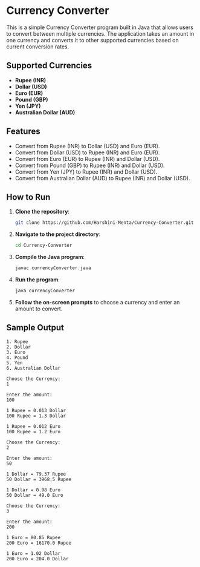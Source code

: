 # Currency Converter

This is a simple Currency Converter program built in Java that allows users to convert between multiple currencies. The application takes an amount in one currency and converts it to other supported currencies based on current conversion rates.

## Supported Currencies
- **Rupee (INR)**
- **Dollar (USD)**
- **Euro (EUR)**
- **Pound (GBP)**
- **Yen (JPY)**
- **Australian Dollar (AUD)**

## Features
- Convert from Rupee (INR) to Dollar (USD) and Euro (EUR).
- Convert from Dollar (USD) to Rupee (INR) and Euro (EUR).
- Convert from Euro (EUR) to Rupee (INR) and Dollar (USD).
- Convert from Pound (GBP) to Rupee (INR) and Dollar (USD).
- Convert from Yen (JPY) to Rupee (INR) and Dollar (USD).
- Convert from Australian Dollar (AUD) to Rupee (INR) and Dollar (USD).

## How to Run

1. **Clone the repository**:
    ```bash
    git clone https://github.com/Harshini-Menta/Currency-Converter.git
    ```

2. **Navigate to the project directory**:
    ```bash
    cd Currency-Converter
    ```

3. **Compile the Java program**:
    ```bash
    javac currencyConverter.java
    ```

4. **Run the program**:
    ```bash
    java currencyConverter
    ```

5. **Follow the on-screen prompts** to choose a currency and enter an amount to convert.

## Sample Output

```text
1. Rupee
2. Dollar
3. Euro
4. Pound
5. Yen
6. Australian Dollar

Choose the Currency:
1

Enter the amount:
100

1 Rupee = 0.013 Dollar
100 Rupee = 1.3 Dollar

1 Rupee = 0.012 Euro
100 Rupee = 1.2 Euro

Choose the Currency:
2

Enter the amount:
50

1 Dollar = 79.37 Rupee
50 Dollar = 3968.5 Rupee

1 Dollar = 0.98 Euro
50 Dollar = 49.0 Euro

Choose the Currency:
3

Enter the amount:
200

1 Euro = 80.85 Rupee
200 Euro = 16170.0 Rupee

1 Euro = 1.02 Dollar
200 Euro = 204.0 Dollar
